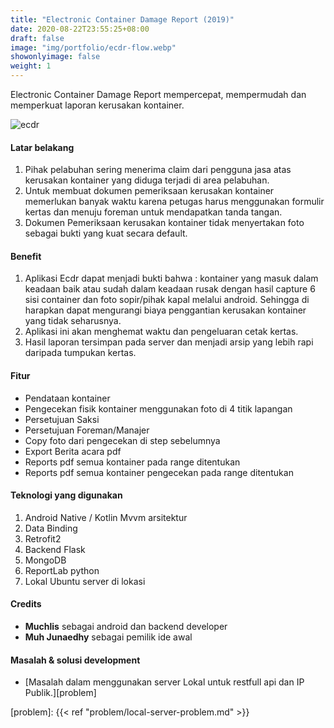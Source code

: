 ```yaml
---
title: "Electronic Container Damage Report (2019)"
date: 2020-08-22T23:55:25+08:00
draft: false
image: "img/portfolio/ecdr-flow.webp"
showonlyimage: false
weight: 1
---
```


Electronic Container Damage Report mempercepat, mempermudah dan memperkuat laporan kerusakan kontainer.
<!--more-->

![ecdr][gif]

#### Latar belakang
1. Pihak pelabuhan sering menerima claim dari pengguna jasa atas kerusakan kontainer yang diduga terjadi di area pelabuhan.
2. Untuk membuat dokumen pemeriksaan kerusakan kontainer memerlukan banyak waktu karena petugas harus menggunakan formulir kertas dan menuju foreman untuk mendapatkan tanda tangan.
3. Dokumen Pemeriksaan kerusakan kontainer tidak menyertakan foto sebagai bukti yang kuat secara default.

#### Benefit
1. Aplikasi Ecdr dapat menjadi bukti bahwa : kontainer yang masuk dalam keadaan baik atau sudah dalam keadaan rusak dengan hasil capture 6 sisi container dan foto sopir/pihak kapal melalui android. Sehingga di harapkan dapat mengurangi biaya penggantian kerusakan kontainer yang tidak seharusnya. 
2. Aplikasi ini akan menghemat waktu dan pengeluaran cetak kertas. 
3. Hasil laporan tersimpan pada server dan menjadi arsip yang lebih rapi daripada tumpukan kertas.

#### Fitur
- Pendataan kontainer
- Pengecekan fisik kontainer menggunakan foto di 4 titik lapangan
- Persetujuan Saksi
- Persetujuan Foreman/Manajer
- Copy foto dari pengecekan di step sebelumnya
- Export Berita acara pdf
- Reports pdf semua kontainer pada range ditentukan
- Reports pdf semua kontainer pengecekan pada range ditentukan


#### Teknologi yang digunakan
1. Android Native / Kotlin Mvvm arsitektur
2. Data Binding
2. Retrofit2
4. Backend Flask
5. MongoDB
6. ReportLab python
6. Lokal Ubuntu server di lokasi
  

#### Credits
- **Muchlis** sebagai android dan backend developer 
- **Muh Junaedhy** sebagai pemilik ide awal

#### Masalah & solusi development
* [Masalah dalam menggunakan server Lokal untuk restfull api dan IP Publik.][problem]

[gif]: /img/portfolio/ecdr.gif
[problem]: {{< ref "problem/local-server-problem.md" >}}